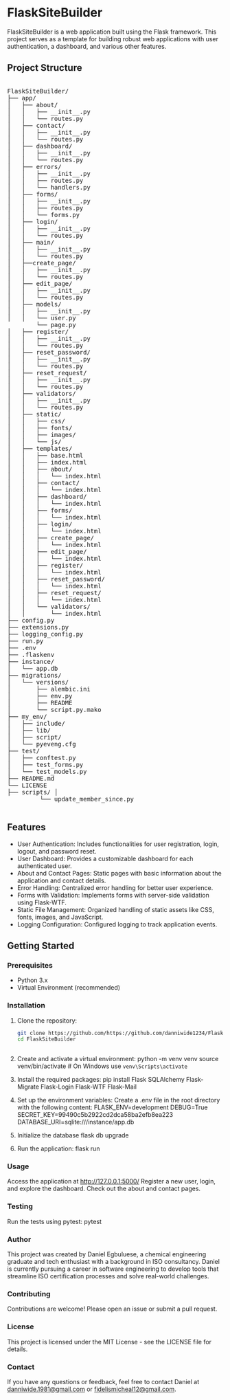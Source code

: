 # FlaskSiteBuilder

FlaskSiteBuilder is a web application built using the Flask framework. This project serves as a template for building robust web applications with user authentication, a dashboard, and various other features.

## Project Structure

<pre>

FlaskSiteBuilder/
├── app/
│   ├── about/
│   │   ├── __init__.py
│   │   └── routes.py
│   ├── contact/
│   │   ├── __init__.py
│   │   └── routes.py
│   ├── dashboard/
│   │   ├── __init__.py
│   │   └── routes.py
│   ├── errors/
│   │   ├── __init__.py
│   │   ├── routes.py
│   │   └── handlers.py
│   ├── forms/
│   │   ├── __init__.py
│   │   ├── routes.py
│   │   └── forms.py
│   ├── login/
│   │   ├── __init__.py
│   │   └── routes.py
│   ├── main/
│   │   ├── __init__.py
│   │   └── routes.py
│   ├──create_page/
│   │   ├── __init__.py
│   │   └── routes.py
│   ├── edit_page/
│   │   ├── __init__.py
│   │   └── routes.py
│   ├── models/
│   │   ├── __init__.py
│   │   └── user.py
        └── page.py
│   ├── register/
│   │   ├── __init__.py
│   │   └── routes.py
│   ├── reset_password/
│   │   ├── __init__.py
│   │   └── routes.py
│   ├── reset_request/
│   │   ├── __init__.py
│   │   └── routes.py
│   ├── validators/
│   │   ├── __init__.py
│   │   └── routes.py
│   ├── static/
│   │   ├── css/
│   │   ├── fonts/
│   │   ├── images/
│   │   └── js/
│   ├── templates/
│   │   ├── base.html
│   │   ├── index.html
│   │   ├── about/
│   │   │   └── index.html
│   │   ├── contact/
│   │   │   └── index.html
│   │   ├── dashboard/
│   │   │   └── index.html
│   │   ├── forms/
│   │   │   └── index.html
│   │   ├── login/
│   │   │   └── index.html
│   │   ├── create_page/
│   │   │   └── index.html
│   │   ├── edit_page/
│   │   │   └── index.html
│   │   ├── register/
│   │   │   └── index.html
│   │   ├── reset_password/
│   │   │   └── index.html
│   │   ├── reset_request/
│   │   │   └── index.html
│   │   └── validators/
│   │       └── index.html
├── config.py
├── extensions.py
├── logging_config.py
├── run.py
├── .env
├── .flaskenv
├── instance/
│   └── app.db
├── migrations/
│   └── versions/
│       ├── alembic.ini
│       ├── env.py
│       ├── README
│       └── script.py.mako
├── my_env/
│   ├── include/
│   ├── lib/
│   ├── script/
│   └── pyeveng.cfg
├── test/
│   ├── conftest.py
│   ├── test_forms.py
│   └── test_models.py
├── README.md
└── LICENSE
├── scripts/ │
         └── update_member_since.py

</pre>


## Features

- User Authentication: Includes functionalities for user registration, login, logout, and password reset.
- User Dashboard: Provides a customizable dashboard for each authenticated user.
- About and Contact Pages: Static pages with basic information about the application and contact details.
- Error Handling: Centralized error handling for better user experience.
- Forms with Validation: Implements forms with server-side validation using Flask-WTF.
- Static File Management: Organized handling of static assets like CSS, fonts, images, and JavaScript.
- Logging Configuration: Configured logging to track application events.

## Getting Started

### Prerequisites

- Python 3.x
- Virtual Environment (recommended)

### Installation
1. Clone the repository:

   ```bash
   git clone https://github.com/https://github.com/danniwide1234/FlaskSiteBuilder
   cd FlaskSiteBuilder
 

2. Create and activate a virtual environment:
python -m venv venv
source venv/bin/activate  # On Windows use `venv\Scripts\activate`

3. Install the required packages:
pip install Flask SQLAlchemy Flask-Migrate Flask-Login Flask-WTF Flask-Mail

4. Set up the environment variables:
Create a .env file in the root directory with the following content:
FLASK_ENV=development
DEBUG=True
SECRET_KEY=99490c5b2922cd2dca58ba2efb8ea223
DATABASE_URI=sqlite:///instance/app.db

5. Initialize the database
flask db upgrade

6. Run the application:
flask run


### Usage
Access the application at http://127.0.0.1:5000/
Register a new user, login, and explore the dashboard.
Check out the about and contact pages.

### Testing
Run the tests using pytest:
pytest

### Author
This project was created by Daniel Egbuluese, a chemical engineering graduate and tech enthusiast with a background in ISO consultancy. Daniel is currently pursuing a career in software engineering to develop tools that streamline ISO certification processes and solve real-world challenges.

### Contributing
Contributions are welcome! Please open an issue or submit a pull request.

### License
This project is licensed under the MIT License - see the LICENSE file for details.

### Contact
If you have any questions or feedback, feel free to contact Daniel at danniwide.1981@gmail.com or fidelismicheal12@gmail.com.



